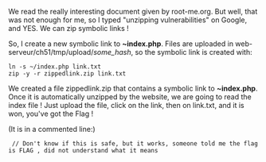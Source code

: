We read the really interesting document given by root-me.org. But well, that was not enough for me, so I typed "unzipping vulnerabilities" on Google, and YES. We can zip symbolic links !

So, I create a new symbolic link to **~index.php**. Files are uploaded in web-serveur/ch51/tmp/upload/*some_hash*, so the symbolic link is created with:

```
ln -s ~/index.php link.txt
zip -y -r zippedlink.zip link.txt
```

We created a file zippedlink.zip that contains a symbolic link to **~index.php**. Once it is automatically unzipped by the website, we are going to read the index file ! Just upload the file, click on the link, then on link.txt, and it is won, you've got the Flag !


(It is in a commented line:)

```
 // Don't know if this is safe, but it works, someone told me the flag is FLAG , did not understand what it means
```
